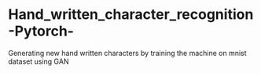 # Hand_written_character_recognition-Pytorch-
Generating new hand written characters by training the machine on mnist dataset using GAN
